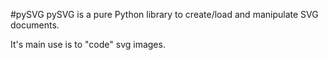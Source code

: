 #pySVG
pySVG is a pure Python library to create/load and manipulate SVG documents.

It's main use is to "code" svg images.
